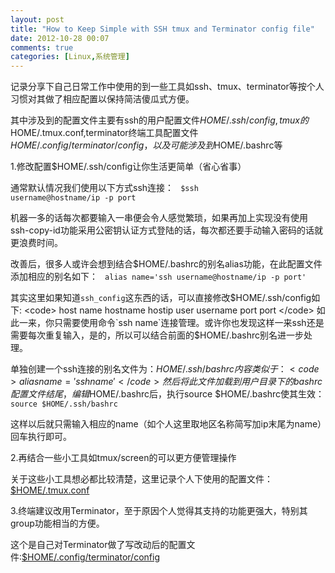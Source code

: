 ```yaml
---
layout: post
title: "How to Keep Simple with SSH tmux and Terminator config file"
date: 2012-10-28 00:07
comments: true
categories: [Linux,系统管理]
---
```

记录分享下自己日常工作中使用的到一些工具如ssh、tmux、terminator等按个人习惯对其做了相应配置以保持简洁傻瓜式方便。

其中涉及到的配置文件主要有ssh的用户配置文件$HOME/.ssh/config,tmux的$HOME/.tmux.conf,terminator终端工具配置文件$HOME/.config/terminator/config，以及可能涉及到$HOME/.bashrc等

<!-- more -->

1.修改配置$HOME/.ssh/config让你生活更简单（省心省事）

通常默认情况我们使用以下方式ssh连接：
<code>
	$ssh username@hostname/ip -p port
</code>

机器一多的话每次都要输入一串便会令人感觉繁琐，如果再加上实现没有使用ssh-copy-id功能采用公密钥认证方式登陆的话，每次都还要手动输入密码的话就更浪费时间。

改善后，很多人或许会想到结合$HOME/.bashrc的别名alias功能，在此配置文件添加相应的别名如下：
<code>
	alias name='ssh username@hostname/ip -p port'
</code>

其实这里如果知道`ssh_config`这东西的话，可以直接修改$HOME/.ssh/config如下:
<code>
	host name
	hostname hostip
	user username
	port port
</code>
如此一来，你只需要使用命令`ssh name`连接管理。或许你也发现这样一来ssh还是需要每次重复输入，是的，所以可以结合前面的$HOME/.bashrc别名进一步处理。

单独创建一个ssh连接的别名文件为：$HOME/.ssh/bashrc 内容类似于：
<code>
	alias name='ssh name'
</code>
然后将此文件加载到用户目录下的bashrc配置文件结尾，编辑$HOME/.bashrc后，执行source $HOME/.bashrc使其生效：
<code>
	source $HOME/.ssh/bashrc
</code>

这样以后就只需输入相应的name（如个人这里取地区名称简写加ip末尾为name）回车执行即可。

2.再结合一些小工具如tmux/screen的可以更方便管理操作

关于这些小工具想必都比较清楚，这里记录个人下使用的配置文件：[$HOME/.tmux.conf](https://gist.github.com/3950948)

3.终端建议改用Terminator，至于原因个人觉得其支持的功能更强大，特别其group功能相当的方便。

这个是自己对Terminator做了写改动后的配置文件:[$HOME/.config/terminator/config](https://gist.github.com/3950895)


